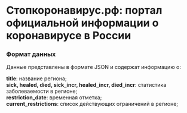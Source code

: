 # Стопкоронавирус.рф: портал официальной информации о коронавирусе в России



### Формат данных

Данные представлены в формате JSON и содержат информацию о:


**title**: название региона;<br>
**sick, healed, died, sick_incr, healed_incr, died_incr**: статистика заболеваемости в регионе;<br>
**restriction_date**: временная отметка;<br>
**current_restrictions**: список действующих ограничений в регионе;
